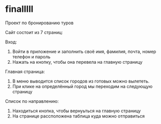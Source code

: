 # finalllll
Проект по бронированию туров

Сайт состоит из 7 страниц:

Вход:
1. Войти в приложение и заполнить своё имя, фамилия, почта, номер телефон и пароль
2. Нажать на кнопку, чтобы она перевела на главную страницу

Главная страница:
1. В меню выводится список городов из готовых можно вылететь. 
2. При клике на определённый город мы переходим на следующую страницу

Список по направлению:
1. Находиться кнопка, чтобы вернуьться на главную страницу
2. На странице рассположена таблица куда можно отправиться  


